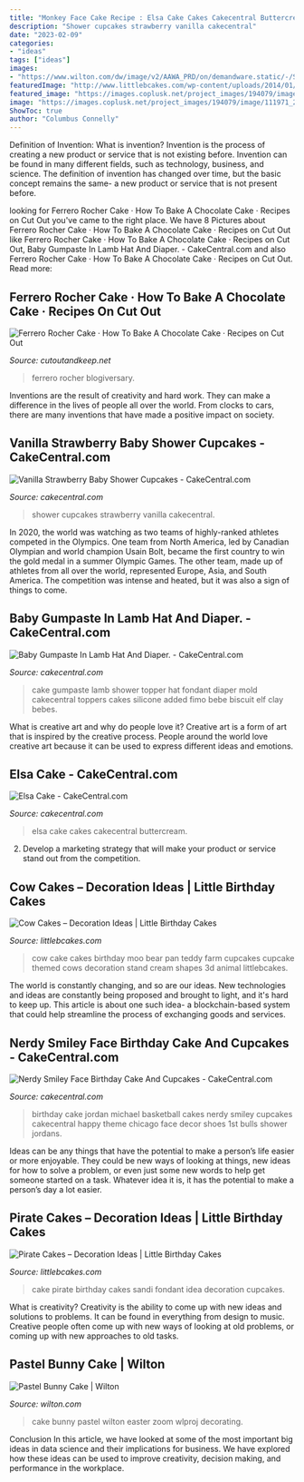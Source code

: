 ```yaml
---
title: "Monkey Face Cake Recipe : Elsa Cake Cakes Cakecentral Buttercream"
description: "Shower cupcakes strawberry vanilla cakecentral"
date: "2023-02-09"
categories:
- "ideas"
tags: ["ideas"]
images:
- "https://www.wilton.com/dw/image/v2/AAWA_PRD/on/demandware.static/-/Sites-wilton-project-master/default/dwc6b3cc4e/images/project/WLPROJ-9399/PastelBunnyCake.jpg?sw=1440&amp;sh=750&amp;sm=fit"
featuredImage: "http://www.littlebcakes.com/wp-content/uploads/2014/01/Cow-Cakes.jpg"
featured_image: "https://images.coplusk.net/project_images/194079/image/111971_2F2015-11-12-080428-ferrero%2Brocher%2Bcake-19.jpg"
image: "https://images.coplusk.net/project_images/194079/image/111971_2F2015-11-12-080428-ferrero%2Brocher%2Bcake-19.jpg"
ShowToc: true
author: "Columbus Connelly"
---
```



Definition of Invention: What is invention?
Invention is the process of creating a new product or service that is not existing before. Invention can be found in many different fields, such as technology, business, and science. The definition of invention has changed over time, but the basic concept remains the same- a new product or service that is not present before.

	

		
looking for Ferrero Rocher Cake · How To Bake A Chocolate Cake · Recipes on Cut Out you've came to the right place. We have 8 Pictures about Ferrero Rocher Cake · How To Bake A Chocolate Cake · Recipes on Cut Out like Ferrero Rocher Cake · How To Bake A Chocolate Cake · Recipes on Cut Out, Baby Gumpaste In Lamb Hat And Diaper. - CakeCentral.com and also Ferrero Rocher Cake · How To Bake A Chocolate Cake · Recipes on Cut Out. Read more:
		
    
## Ferrero Rocher Cake · How To Bake A Chocolate Cake · Recipes On Cut Out

<img loading=lazy src="https://images.coplusk.net/project_images/194079/image/111971_2F2015-11-12-080428-ferrero%2Brocher%2Bcake-19.jpg" onerror="this.onerror=null;this.src='https://tse3.mm.bing.net/th?id=OIP.qbsnpVboht_JC_RDNiKZfAHaLI&amp;pid=15.1';" alt="Ferrero Rocher Cake · How To Bake A Chocolate Cake · Recipes on Cut Out">

_Source: cutoutandkeep.net_

>ferrero rocher blogiversary. 

	

Inventions are the result of creativity and hard work. They can make a difference in the lives of people all over the world. From clocks to cars, there are many inventions that have made a positive impact on society.

    
## Vanilla Strawberry Baby Shower Cupcakes - CakeCentral.com

<img loading=lazy src="https://cdn001.cakecentral.com/gallery/2015/03/900_904918Fd7L_vanilla-strawberry-baby-shower-cupcakes.jpg" onerror="this.onerror=null;this.src='https://tse3.mm.bing.net/th?id=OIP.OpGRducmB_pZov0FEgj0_gHaLH&amp;pid=15.1';" alt="Vanilla Strawberry Baby Shower Cupcakes - CakeCentral.com">

_Source: cakecentral.com_

>shower cupcakes strawberry vanilla cakecentral. 

	

In 2020, the world was watching as two teams of highly-ranked athletes competed in the Olympics. One team from North America, led by Canadian Olympian and world champion Usain Bolt, became the first country to win the gold medal in a summer Olympic Games. The other team, made up of athletes from all over the world, represented Europe, Asia, and South America. The competition was intense and heated, but it was also a sign of things to come.

    
## Baby Gumpaste In Lamb Hat And Diaper. - CakeCentral.com

<img loading=lazy src="https://cdn001.cakecentral.com/gallery/2015/03/900_875027KRrG_baby-gumpaste-in-lamb-hat-and-diaper.jpg" onerror="this.onerror=null;this.src='https://tse1.mm.bing.net/th?id=OIP.oRRJTcslyApX8hBLraYlZQHaFj&amp;pid=15.1';" alt="Baby Gumpaste In Lamb Hat And Diaper. - CakeCentral.com">

_Source: cakecentral.com_

>cake gumpaste lamb shower topper hat fondant diaper mold cakecentral toppers cakes silicone added fimo bebe biscuit elf clay bebes. 

	

What is creative art and why do people love it?
Creative art is a form of art that is inspired by the creative process. People around the world love creative art because it can be used to express different ideas and emotions.

    
## Elsa Cake - CakeCentral.com

<img loading=lazy src="https://cdn001.cakecentral.com/gallery/2016/02/900_elsa-cake-820675ZmrSM.JPG" onerror="this.onerror=null;this.src='https://tse2.mm.bing.net/th?id=OIP.S0lJAwnnYYIR4qGGfpL0OgHaHs&amp;pid=15.1';" alt="Elsa Cake - CakeCentral.com">

_Source: cakecentral.com_

>elsa cake cakes cakecentral buttercream. 

	

2. Develop a marketing strategy that will make your product or service stand out from the competition.

    
## Cow Cakes – Decoration Ideas | Little Birthday Cakes

<img loading=lazy src="http://www.littlebcakes.com/wp-content/uploads/2014/01/Cow-Cakes.jpg" onerror="this.onerror=null;this.src='https://tse2.mm.bing.net/th?id=OIP.Co36Dedvm41VHW_0Jnuv4gHaJ4&amp;pid=15.1';" alt="Cow Cakes – Decoration Ideas | Little Birthday Cakes">

_Source: littlebcakes.com_

>cow cake cakes birthday moo bear pan teddy farm cupcakes cupcake themed cows decoration stand cream shapes 3d animal littlebcakes. 

	

The world is constantly changing, and so are our ideas. New technologies and ideas are constantly being proposed and brought to light, and it's hard to keep up. This article is about one such idea- a blockchain-based system that could help streamline the process of exchanging goods and services.

    
## Nerdy Smiley Face Birthday Cake And Cupcakes - CakeCentral.com

<img loading=lazy src="http://cdn001.cakecentral.com/gallery/2015/03/900_690551su4r_michael-jordan-birthday-cake.jpg" onerror="this.onerror=null;this.src='https://tse2.mm.bing.net/th?id=OIP.GaAv4qBik_hNdYSn5rD6sQHaJ4&amp;pid=15.1';" alt="Nerdy Smiley Face Birthday Cake And Cupcakes - CakeCentral.com">

_Source: cakecentral.com_

>birthday cake jordan michael basketball cakes nerdy smiley cupcakes cakecentral happy theme chicago face decor shoes 1st bulls shower jordans. 

	

Ideas can be any things that have the potential to make a person’s life easier or more enjoyable. They could be new ways of looking at things, new ideas for how to solve a problem, or even just some new words to help get someone started on a task. Whatever idea it is, it has the potential to make a person’s day a lot easier.

    
## Pirate Cakes – Decoration Ideas | Little Birthday Cakes

<img loading=lazy src="http://www.littlebcakes.com/wp-content/uploads/2013/08/Pirate-Birthday-Cake-Ideas.jpg" onerror="this.onerror=null;this.src='https://tse2.mm.bing.net/th?id=OIP.wn4E1wirMtrjiJzWjybZ5wHaJ6&amp;pid=15.1';" alt="Pirate Cakes – Decoration Ideas | Little Birthday Cakes">

_Source: littlebcakes.com_

>cake pirate birthday cakes sandi fondant idea decoration cupcakes. 

	

What is creativity?
Creativity is the ability to come up with new ideas and solutions to problems. It can be found in everything from design to music. Creative people often come up with new ways of looking at old problems, or coming up with new approaches to old tasks.

    
## Pastel Bunny Cake | Wilton

<img loading=lazy src="https://www.wilton.com/dw/image/v2/AAWA_PRD/on/demandware.static/-/Sites-wilton-project-master/default/dwc6b3cc4e/images/project/WLPROJ-9399/PastelBunnyCake.jpg?sw=1440&amp;sh=750&amp;sm=fit" onerror="this.onerror=null;this.src='https://tse1.mm.bing.net/th?id=OIP.msCr-7r9VtXM-XdV_r2aWQHaHa&amp;pid=15.1';" alt="Pastel Bunny Cake | Wilton">

_Source: wilton.com_

>cake bunny pastel wilton easter zoom wlproj decorating. 

	

Conclusion
In this article, we have looked at some of the most important big ideas in data science and their implications for business. We have explored how these ideas can be used to improve creativity, decision making, and performance in the workplace.

